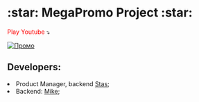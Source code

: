<h1>:star: MegaPromo Project :star:	</h1>

<span style="color:red;">Play Youtube</span> :arrow_heading_down:	

[![Промо](https://hips.hearstapps.com/digitalspyuk.cdnds.net/16/36/1473073485-deadpool-shock-hands-to-face.gif)](https://www.youtube.com/watch?v=LX4IHfWa4z0)

<h2>Developers:</h2>
<li>Product Manager, backend <a href="https://github.com/black6berry" target="_blank">Stas</a>;</li>
<li>Backend: <a href="https://github.com/black6berry" target="_blank">Mike</a>;</li>
